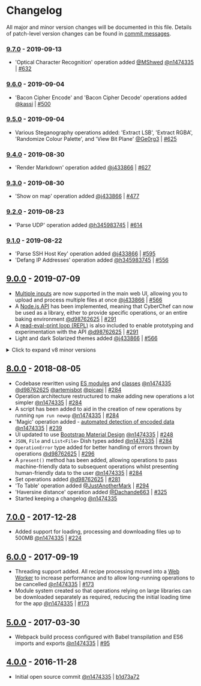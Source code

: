 # Changelog
All major and minor version changes will be documented in this file. Details of patch-level version changes can be found in [commit messages](https://github.com/gchq/CyberChef/commits/master).


### [9.7.0] - 2019-09-13
- 'Optical Character Recognition' operation added [@MShwed] [@n1474335] | [#632]

### [9.6.0] - 2019-09-04
- 'Bacon Cipher Encode' and 'Bacon Cipher Decode' operations added [@kassi] | [#500]

### [9.5.0] - 2019-09-04
- Various Steganography operations added: 'Extract LSB', 'Extract RGBA', 'Randomize Colour Palette', and 'View Bit Plane' [@Ge0rg3] | [#625]

### [9.4.0] - 2019-08-30
- 'Render Markdown' operation added [@j433866] | [#627]

### [9.3.0] - 2019-08-30
- 'Show on map' operation added [@j433866] | [#477]

### [9.2.0] - 2019-08-23
- 'Parse UDP' operation added [@h345983745] | [#614]

### [9.1.0] - 2019-08-22
- 'Parse SSH Host Key' operation added [@j433866] | [#595]
- 'Defang IP Addresses' operation added [@h345983745] | [#556]

## [9.0.0] - 2019-07-09
- [Multiple inputs](https://github.com/gchq/CyberChef/wiki/Multiple-Inputs) are now supported in the main web UI, allowing you to upload and process multiple files at once [@j433866] | [#566]
- A [Node.js API](https://github.com/gchq/CyberChef/wiki/Node-API) has been implemented, meaning that CyberChef can now be used as a library, either to provide specific operations, or an entire baking environment [@d98762625] | [#291]
- A [read-eval-print loop (REPL)](https://github.com/gchq/CyberChef/wiki/Node-API#repl) is also included to enable prototyping and experimentation with the API [@d98762625] | [#291]
- Light and dark Solarized themes added [@j433866] | [#566]

<details>
    <summary>Click to expand v8 minor versions</summary>
    
### [8.38.0] - 2019-07-03
- 'Streebog' and 'GOST hash' operations added [@MShwed] [@n1474335] | [#530]

### [8.37.0] - 2019-07-03
- 'CRC-8 Checksum' operation added [@MShwed] | [#591]

### [8.36.0] - 2019-07-03
- 'PGP Verify' operation added [@artemisbot] | [#585]

### [8.35.0] - 2019-07-03
- 'Sharpen Image', 'Convert Image Format' and 'Add Text To Image' operations added [@j433866] | [#515]

### [8.34.0] - 2019-06-28
- Various new visualisations added to the 'Entropy' operation [@MShwed] | [#535]
- Efficiency improvements made to the 'Entropy' operation for large file support [@n1474335]

### [8.33.0] - 2019-06-27
- 'Bzip2 Compress' operation added and 'Bzip2 Decompress' operation greatly improved [@artemisbot] | [#531]

### [8.32.0] - 2019-06-27
- 'Index of Coincidence' operation added [@Ge0rg3] | [#571]

### [8.31.0] - 2019-04-12
- The downloadable version of CyberChef is now a .zip file containing separate modules rather than a single .htm file. It is still completely standalone and will not make any external network requests. This change reduces the complexity of the build process significantly. [@n1474335]

### [8.30.0] - 2019-04-12
- 'Decode Protobuf' operation added [@n1474335] | [#533]

### [8.29.0] - 2019-03-31
- 'BLAKE2s' and 'BLAKE2b' hashing operations added [@h345983745] | [#525]

### [8.28.0] - 2019-03-31
- 'Heatmap Chart', 'Hex Density Chart', 'Scatter Chart' and 'Series Chart' operation added [@artemisbot] [@tlwr] | [#496] [#143]

### [8.27.0] - 2019-03-14
- 'Enigma', 'Typex', 'Bombe' and 'Multiple Bombe' operations added [@s2224834] | [#516]
- See [this wiki article](https://github.com/gchq/CyberChef/wiki/Enigma,-the-Bombe,-and-Typex) for a full explanation of these operations.
- New Bombe-style loading animation added for long-running operations [@n1474335]
- New operation argument types added: `populateMultiOption` and `argSelector` [@n1474335]

### [8.26.0] - 2019-03-09
- Various image manipulation operations added [@j433866] | [#506]

### [8.25.0] - 2019-03-09
- 'Extract Files' operation added and more file formats supported [@n1474335] | [#440]

### [8.24.0] - 2019-02-08
- 'DNS over HTTPS' operation added [@h345983745] | [#489]

### [8.23.1] - 2019-01-18
- 'Convert coordinate format' operation added [@j433866] | [#476]

### [8.23.0] - 2019-01-18
- 'YARA Rules' operation added [@artemisbot] | [#468]

### [8.22.0] - 2019-01-10
- 'Subsection' operation added [@j433866] | [#467]

### [8.21.0] - 2019-01-10
- 'To Case Insensitive Regex' and 'From Case Insensitive Regex' operations added [@masq] | [#461]

### [8.20.0] - 2019-01-09
- 'Generate Lorem Ipsum' operation added [@klaxon1] | [#455]

### [8.19.0] - 2018-12-30
- UI test suite added to confirm that the app loads correctly in a reasonable time and that various operations from each module can be run [@n1474335] | [#458]

### [8.18.0] - 2018-12-26
- 'Split Colour Channels' operation added [@artemisbot] | [#449]

### [8.17.0] - 2018-12-25
- 'Generate QR Code' and 'Parse QR Code' operations added [@j433866] | [#448]

### [8.16.0] - 2018-12-19
- 'Play Media' operation added [@anthony-arnold] | [#446]

### [8.15.0] - 2018-12-18
- 'Text Encoding Brute Force' operation added [@Cynser] | [#439]

### [8.14.0] - 2018-12-18
- 'To Base62' and 'From Base62' operations added [@tcode2k16] | [#443]

### [8.13.0] - 2018-12-15
- 'A1Z26 Cipher Encode' and 'A1Z26 Cipher Decode' operations added [@jarmovanlenthe] | [#441]

### [8.12.0] - 2018-11-21
- 'Citrix CTX1 Encode' and 'Citrix CTX1 Decode' operations added [@bwhitn] | [#428]

### [8.11.0] - 2018-11-13
- 'CSV to JSON' and 'JSON to CSV' operations added [@n1474335] | [#277]

### [8.10.0] - 2018-11-07
- 'Remove Diacritics' operation added [@klaxon1] | [#387]

### [8.9.0] - 2018-11-07
- 'Defang URL' operation added [@arnydo] | [#394]

### [8.8.0] - 2018-10-10
- 'Parse TLV' operation added [@GCHQ77703] | [#351]

### [8.7.0] - 2018-08-31
- 'JWT Sign', 'JWT Verify' and 'JWT Decode' operations added [@GCHQ77703] | [#348]

### [8.6.0] - 2018-08-29
- 'To Geohash' and 'From Geohash' operations added [@GCHQ77703] | [#344]

### [8.5.0] - 2018-08-23
- 'To Braille' and 'From Braille' operations added [@n1474335] | [#255]

### [8.4.0] - 2018-08-23
- 'To Base85' and 'From Base85' operations added [@PenguinGeorge] | [#340]

### [8.3.0] - 2018-08-21
- 'To MessagePack' and 'From MessagePack' operations added [@artemisbot] | [#338]

### [8.2.0] - 2018-08-21
- Information links added to most operations, accessible in the description popover [@PenguinGeorge] | [#298]

### [8.1.0] - 2018-08-19
- 'Dechunk HTTP response' operation added [@sevzero] | [#311]

</details>

## [8.0.0] - 2018-08-05
- Codebase rewritten using [ES modules](https://hacks.mozilla.org/2018/03/es-modules-a-cartoon-deep-dive/) and [classes](https://developer.mozilla.org/en-US/docs/Web/JavaScript/Reference/Classes) [@n1474335] [@d98762625] [@artemisbot] [@picapi] | [#284]
- Operation architecture restructured to make adding new operations a lot simpler [@n1474335] | [#284]
- A script has been added to aid in the creation of new operations by running `npm run newop` [@n1474335] | [#284]
- 'Magic' operation added - [automated detection of encoded data](https://github.com/gchq/CyberChef/wiki/Automatic-detection-of-encoded-data-using-CyberChef-Magic) [@n1474335] | [#239]
- UI updated to use [Bootstrap Material Design](https://fezvrasta.github.io/bootstrap-material-design/) [@n1474335] | [#248]
- `JSON`, `File` and `List<File>` Dish types added [@n1474335] | [#284]
- `OperationError` type added for better handling of errors thrown by operations [@d98762625] | [#296]
- A `present()` method has been added, allowing operations to pass machine-friendly data to subsequent operations whilst presenting human-friendly data to the user [@n1474335] | [#284]
- Set operations added [@d98762625] | [#281]
- 'To Table' operation added [@JustAnotherMark] | [#294]
- 'Haversine distance' operation added [@Dachande663] | [#325]
- Started keeping a changelog [@n1474335]

## [7.0.0] - 2017-12-28
- Added support for loading, processing and downloading files up to 500MB [@n1474335] | [#224]

## [6.0.0] - 2017-09-19
- Threading support added. All recipe processing moved into a [Web Worker](https://developer.mozilla.org/en-US/docs/Web/API/Web_Workers_API/Using_web_workers) to increase performance and to allow long-running operations to be cancelled [@n1474335] | [#173]
- Module system created so that operations relying on large libraries can be downloaded separately as required, reducing the initial loading time for the app [@n1474335] | [#173]

## [5.0.0] - 2017-03-30
-  Webpack build process configured with Babel transpilation and ES6 imports and exports [@n1474335] | [#95]

## [4.0.0] - 2016-11-28
-  Initial open source commit [@n1474335] | [b1d73a72](https://github.com/gchq/CyberChef/commit/b1d73a725dc7ab9fb7eb789296efd2b7e4b08306)



[9.7.0]: https://github.com/gchq/CyberChef/releases/tag/v9.7.0
[9.6.0]: https://github.com/gchq/CyberChef/releases/tag/v9.6.0
[9.5.0]: https://github.com/gchq/CyberChef/releases/tag/v9.5.0
[9.4.0]: https://github.com/gchq/CyberChef/releases/tag/v9.4.0
[9.3.0]: https://github.com/gchq/CyberChef/releases/tag/v9.3.0
[9.2.0]: https://github.com/gchq/CyberChef/releases/tag/v9.2.0
[9.1.0]: https://github.com/gchq/CyberChef/releases/tag/v9.1.0
[9.0.0]: https://github.com/gchq/CyberChef/releases/tag/v9.0.0
[8.38.0]: https://github.com/gchq/CyberChef/releases/tag/v8.38.0
[8.37.0]: https://github.com/gchq/CyberChef/releases/tag/v8.37.0
[8.36.0]: https://github.com/gchq/CyberChef/releases/tag/v8.36.0
[8.35.0]: https://github.com/gchq/CyberChef/releases/tag/v8.35.0
[8.34.0]: https://github.com/gchq/CyberChef/releases/tag/v8.34.0
[8.33.0]: https://github.com/gchq/CyberChef/releases/tag/v8.33.0
[8.32.0]: https://github.com/gchq/CyberChef/releases/tag/v8.32.0
[8.31.0]: https://github.com/gchq/CyberChef/releases/tag/v8.31.0
[8.30.0]: https://github.com/gchq/CyberChef/releases/tag/v8.30.0
[8.29.0]: https://github.com/gchq/CyberChef/releases/tag/v8.29.0
[8.28.0]: https://github.com/gchq/CyberChef/releases/tag/v8.28.0
[8.27.0]: https://github.com/gchq/CyberChef/releases/tag/v8.27.0
[8.26.0]: https://github.com/gchq/CyberChef/releases/tag/v8.26.0
[8.25.0]: https://github.com/gchq/CyberChef/releases/tag/v8.25.0
[8.24.0]: https://github.com/gchq/CyberChef/releases/tag/v8.24.0
[8.23.1]: https://github.com/gchq/CyberChef/releases/tag/v8.23.1
[8.23.0]: https://github.com/gchq/CyberChef/releases/tag/v8.23.0
[8.22.0]: https://github.com/gchq/CyberChef/releases/tag/v8.22.0
[8.21.0]: https://github.com/gchq/CyberChef/releases/tag/v8.21.0
[8.20.0]: https://github.com/gchq/CyberChef/releases/tag/v8.20.0
[8.19.0]: https://github.com/gchq/CyberChef/releases/tag/v8.19.0
[8.18.0]: https://github.com/gchq/CyberChef/releases/tag/v8.18.0
[8.17.0]: https://github.com/gchq/CyberChef/releases/tag/v8.17.0
[8.16.0]: https://github.com/gchq/CyberChef/releases/tag/v8.16.0
[8.15.0]: https://github.com/gchq/CyberChef/releases/tag/v8.15.0
[8.14.0]: https://github.com/gchq/CyberChef/releases/tag/v8.14.0
[8.13.0]: https://github.com/gchq/CyberChef/releases/tag/v8.13.0
[8.12.0]: https://github.com/gchq/CyberChef/releases/tag/v8.12.0
[8.11.0]: https://github.com/gchq/CyberChef/releases/tag/v8.11.0
[8.10.0]: https://github.com/gchq/CyberChef/releases/tag/v8.10.0
[8.9.0]: https://github.com/gchq/CyberChef/releases/tag/v8.9.0
[8.8.0]: https://github.com/gchq/CyberChef/releases/tag/v8.8.0
[8.7.0]: https://github.com/gchq/CyberChef/releases/tag/v8.7.0
[8.6.0]: https://github.com/gchq/CyberChef/releases/tag/v8.6.0
[8.5.0]: https://github.com/gchq/CyberChef/releases/tag/v8.5.0
[8.4.0]: https://github.com/gchq/CyberChef/releases/tag/v8.4.0
[8.3.0]: https://github.com/gchq/CyberChef/releases/tag/v8.3.0
[8.2.0]: https://github.com/gchq/CyberChef/releases/tag/v8.2.0
[8.1.0]: https://github.com/gchq/CyberChef/releases/tag/v8.1.0
[8.0.0]: https://github.com/gchq/CyberChef/releases/tag/v8.0.0
[7.0.0]: https://github.com/gchq/CyberChef/releases/tag/v7.0.0
[6.0.0]: https://github.com/gchq/CyberChef/releases/tag/v6.0.0
[5.0.0]: https://github.com/gchq/CyberChef/releases/tag/v5.0.0
[4.0.0]: https://github.com/gchq/CyberChef/commit/b1d73a725dc7ab9fb7eb789296efd2b7e4b08306

[@n1474335]: https://github.com/n1474335
[@d98762625]: https://github.com/d98762625
[@j433866]: https://github.com/j433866
[@GCHQ77703]: https://github.com/GCHQ77703
[@h345983745]: https://github.com/h345983745
[@s2224834]: https://github.com/s2224834
[@artemisbot]: https://github.com/artemisbot
[@tlwr]: https://github.com/tlwr
[@picapi]: https://github.com/picapi
[@Dachande663]: https://github.com/Dachande663
[@JustAnotherMark]: https://github.com/JustAnotherMark
[@sevzero]: https://github.com/sevzero
[@PenguinGeorge]: https://github.com/PenguinGeorge
[@arnydo]: https://github.com/arnydo
[@klaxon1]: https://github.com/klaxon1
[@bwhitn]: https://github.com/bwhitn
[@jarmovanlenthe]: https://github.com/jarmovanlenthe
[@tcode2k16]: https://github.com/tcode2k16
[@Cynser]: https://github.com/Cynser
[@anthony-arnold]: https://github.com/anthony-arnold
[@masq]: https://github.com/masq
[@Ge0rg3]: https://github.com/Ge0rg3
[@MShwed]: https://github.com/MShwed
[@kassi]: https://github.com/kassi

[#95]: https://github.com/gchq/CyberChef/pull/299
[#173]: https://github.com/gchq/CyberChef/pull/173
[#143]: https://github.com/gchq/CyberChef/pull/143
[#224]: https://github.com/gchq/CyberChef/pull/224
[#239]: https://github.com/gchq/CyberChef/pull/239
[#248]: https://github.com/gchq/CyberChef/pull/248
[#255]: https://github.com/gchq/CyberChef/issues/255
[#277]: https://github.com/gchq/CyberChef/issues/277
[#281]: https://github.com/gchq/CyberChef/pull/281
[#284]: https://github.com/gchq/CyberChef/pull/284
[#291]: https://github.com/gchq/CyberChef/pull/291
[#294]: https://github.com/gchq/CyberChef/pull/294
[#296]: https://github.com/gchq/CyberChef/pull/296
[#298]: https://github.com/gchq/CyberChef/pull/298
[#311]: https://github.com/gchq/CyberChef/pull/311
[#325]: https://github.com/gchq/CyberChef/pull/325
[#338]: https://github.com/gchq/CyberChef/pull/338
[#340]: https://github.com/gchq/CyberChef/pull/340
[#344]: https://github.com/gchq/CyberChef/pull/344
[#348]: https://github.com/gchq/CyberChef/pull/348
[#351]: https://github.com/gchq/CyberChef/pull/351
[#387]: https://github.com/gchq/CyberChef/pull/387
[#394]: https://github.com/gchq/CyberChef/pull/394
[#428]: https://github.com/gchq/CyberChef/pull/428
[#439]: https://github.com/gchq/CyberChef/pull/439
[#440]: https://github.com/gchq/CyberChef/pull/440
[#441]: https://github.com/gchq/CyberChef/pull/441
[#443]: https://github.com/gchq/CyberChef/pull/443
[#446]: https://github.com/gchq/CyberChef/pull/446
[#448]: https://github.com/gchq/CyberChef/pull/448
[#449]: https://github.com/gchq/CyberChef/pull/449
[#455]: https://github.com/gchq/CyberChef/pull/455
[#458]: https://github.com/gchq/CyberChef/pull/458
[#461]: https://github.com/gchq/CyberChef/pull/461
[#467]: https://github.com/gchq/CyberChef/pull/467
[#468]: https://github.com/gchq/CyberChef/pull/468
[#476]: https://github.com/gchq/CyberChef/pull/476
[#477]: https://github.com/gchq/CyberChef/pull/477
[#489]: https://github.com/gchq/CyberChef/pull/489
[#496]: https://github.com/gchq/CyberChef/pull/496
[#500]: https://github.com/gchq/CyberChef/pull/500
[#506]: https://github.com/gchq/CyberChef/pull/506
[#515]: https://github.com/gchq/CyberChef/pull/515
[#516]: https://github.com/gchq/CyberChef/pull/516
[#525]: https://github.com/gchq/CyberChef/pull/525
[#530]: https://github.com/gchq/CyberChef/pull/530
[#531]: https://github.com/gchq/CyberChef/pull/531
[#533]: https://github.com/gchq/CyberChef/pull/533
[#535]: https://github.com/gchq/CyberChef/pull/535
[#556]: https://github.com/gchq/CyberChef/pull/556
[#566]: https://github.com/gchq/CyberChef/pull/566
[#571]: https://github.com/gchq/CyberChef/pull/571
[#585]: https://github.com/gchq/CyberChef/pull/585
[#591]: https://github.com/gchq/CyberChef/pull/591
[#595]: https://github.com/gchq/CyberChef/pull/595
[#614]: https://github.com/gchq/CyberChef/pull/614
[#625]: https://github.com/gchq/CyberChef/pull/625
[#627]: https://github.com/gchq/CyberChef/pull/627
[#632]: https://github.com/gchq/CyberChef/pull/632
